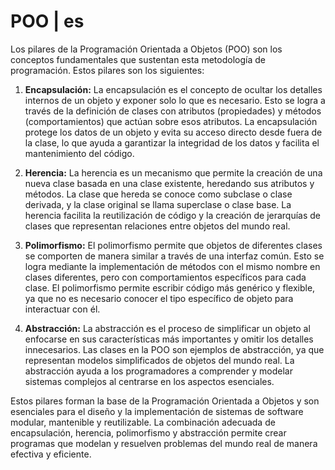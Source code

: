 # POO | es

Los pilares de la Programación Orientada a Objetos (POO) son los conceptos fundamentales que sustentan esta metodología de programación. Estos pilares son los siguientes:

1. **Encapsulación:** La encapsulación es el concepto de ocultar los detalles internos de un objeto y exponer solo lo que es necesario. Esto se logra a través de la definición de clases con atributos (propiedades) y métodos (comportamientos) que actúan sobre esos atributos. La encapsulación protege los datos de un objeto y evita su acceso directo desde fuera de la clase, lo que ayuda a garantizar la integridad de los datos y facilita el mantenimiento del código.

2. **Herencia:** La herencia es un mecanismo que permite la creación de una nueva clase basada en una clase existente, heredando sus atributos y métodos. La clase que hereda se conoce como subclase o clase derivada, y la clase original se llama superclase o clase base. La herencia facilita la reutilización de código y la creación de jerarquías de clases que representan relaciones entre objetos del mundo real.

3. **Polimorfismo:** El polimorfismo permite que objetos de diferentes clases se comporten de manera similar a través de una interfaz común. Esto se logra mediante la implementación de métodos con el mismo nombre en clases diferentes, pero con comportamientos específicos para cada clase. El polimorfismo permite escribir código más genérico y flexible, ya que no es necesario conocer el tipo específico de objeto para interactuar con él.

4. **Abstracción:** La abstracción es el proceso de simplificar un objeto al enfocarse en sus características más importantes y omitir los detalles innecesarios. Las clases en la POO son ejemplos de abstracción, ya que representan modelos simplificados de objetos del mundo real. La abstracción ayuda a los programadores a comprender y modelar sistemas complejos al centrarse en los aspectos esenciales.

Estos pilares forman la base de la Programación Orientada a Objetos y son esenciales para el diseño y la implementación de sistemas de software modular, mantenible y reutilizable. La combinación adecuada de encapsulación, herencia, polimorfismo y abstracción permite crear programas que modelan y resuelven problemas del mundo real de manera efectiva y eficiente.
